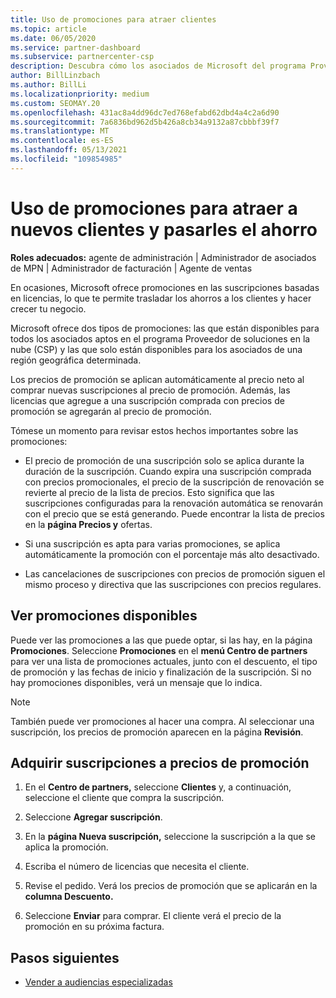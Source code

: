 ```yaml
---
title: Uso de promociones para atraer clientes
ms.topic: article
ms.date: 06/05/2020
ms.service: partner-dashboard
ms.subservice: partnercenter-csp
description: Descubra cómo los asociados de Microsoft del programa Proveedor de soluciones en la nube pueden comprar suscripciones con precios de promoción y pasar ahorros a sus clientes.
author: BillLinzbach
ms.author: BillLi
ms.localizationpriority: medium
ms.custom: SEOMAY.20
ms.openlocfilehash: 431ac8a4dd96dc7ed768efabd62dbd4a4c2a6d90
ms.sourcegitcommit: 7a6836bd962d5b426a8cb34a9132a87cbbbf39f7
ms.translationtype: MT
ms.contentlocale: es-ES
ms.lasthandoff: 05/13/2021
ms.locfileid: "109854985"
---
```

# <a name="use-promotions-to-attract-new-customers-and-pass-the-savings-on-to-them"></a>Uso de promociones para atraer a nuevos clientes y pasarles el ahorro



**Roles adecuados:** agente de administración | Administrador de asociados de MPN | Administrador de facturación | Agente de ventas


En ocasiones, Microsoft ofrece promociones en las suscripciones basadas en licencias, lo que te permite trasladar los ahorros a los clientes y hacer crecer tu negocio. 

Microsoft ofrece dos tipos de promociones: las que están disponibles para todos los asociados aptos en el programa Proveedor de soluciones en la nube (CSP) y las que solo están disponibles para los asociados de una región geográfica determinada.

Los precios de promoción se aplican automáticamente al precio neto al comprar nuevas suscripciones al precio de promoción. Además, las licencias que agregue a una suscripción comprada con precios de promoción se agregarán al precio de promoción. 

Tómese un momento para revisar estos hechos importantes sobre las promociones:

- El precio de promoción de una suscripción solo se aplica durante la duración de la suscripción. Cuando expira una suscripción comprada con precios promocionales, el precio de la suscripción de renovación se revierte al precio de la lista de precios. Esto significa que las suscripciones configuradas para la renovación automática se renovarán con el precio que se está generando. Puede encontrar la lista de precios en la **página Precios y** ofertas.

- Si una suscripción es apta para varias promociones, se aplica automáticamente la promoción con el porcentaje más alto desactivado.

- Las cancelaciones de suscripciones con precios de promoción siguen el mismo proceso y directiva que las suscripciones con precios regulares.

## <a name="see-available-promotions"></a>Ver promociones disponibles

Puede ver las promociones a las que puede optar, si las hay, en la página **Promociones**. Seleccione **Promociones** en el **menú Centro de partners** para ver una lista de promociones actuales, junto con el descuento, el tipo de promoción y las fechas de inicio y finalización de la suscripción. Si no hay promociones disponibles, verá un mensaje que lo indica. 

> [!NOTE]  
> También puede ver promociones al hacer una compra. Al seleccionar una suscripción, los precios de promoción aparecen en la página **Revisión**.

## <a name="purchase-subscriptions-at-promotion-prices"></a>Adquirir suscripciones a precios de promoción

1. En el **Centro de partners,** seleccione **Clientes** y, a continuación, seleccione el cliente que compra la suscripción. 

2. Seleccione **Agregar suscripción**.

3. En la **página Nueva suscripción,** seleccione la suscripción a la que se aplica la promoción.

4. Escriba el número de licencias que necesita el cliente. 

5. Revise el pedido. Verá los precios de promoción que se aplicarán en la **columna Descuento.**  

6. Seleccione **Enviar** para comprar. El cliente verá el precio de la promoción en su próxima factura.  


## <a name="next-steps"></a>Pasos siguientes

- [Vender a audiencias especializadas](sell-to-education-customers.md)